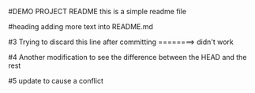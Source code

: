 #DEMO PROJECT README
this is a simple readme file

#heading
adding more text into README.md

#3 
Trying to discard this line after committing ========> didn't work 

#4 
Another modification to see the difference between the HEAD and the rest

#5
update to cause a conflict